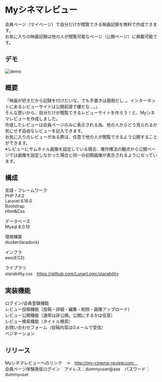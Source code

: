 # Myシネマレビュー
会員ページ（マイページ）で自分だけが閲覧できる映画記録を無料で作成できます。　<br>
お気に入りの映画記録は他の人が閲覧可能なページ（公開ページ）に掲載可能です。 <br>

## デモ
![demo](https://raw.github.com/wiki/matahoku/MyCinemaReview/images/MyCinemaReview.gif)

## 概要
「映画が好きだから記録を付けたいな。でも手書きは面倒だし..。インターネットにあるレビューサイトは公開前提で嫌だな...。」 <br>
そんな思いから、自分だけが閲覧できるレビューサイトを作ろう！と、Myシネマレビューを作成しました。 <br>
作成したレビューは会員ページのみに表示される為、他の人からどう見られるか気にせず自由なレビューを記入できます。<br>
お気に入りのレビューがある際は、任意で他の人が閲覧できるよう公開することができます。<br>
※レビューにサムネイル画像を設定している場合、著作権法の観点から公開ページでは画像を設定しなかった場合と同一の初期画像が表示されるようになっています。<br>

## 構成
言語・フレームワーク　<br>
PHP 7.4.2 <br>
Laravel 6.16.0 <br>
Bootstrap <br>
Html&Css <br>

データベース<br>
Mysql 8.0.19 <br>

環境構築 <br>
docker(laradock) <br>

インフラ　<br>
aws(EC2) <br>

ライブラリ　<br>
starability.css　https://github.com/LunarLogic/starability <br>

## 実装機能
ログイン/会員登録機能 <br>
レビュー投稿機能（投稿・詳細・編集・削除・画像アップロード） <br>
レビュー公開機能（通常は非公開。公開にするかは任意） <br>
レビュー検索機能（タイトル検索） <br>
お問い合わせフォーム（投稿内容はGメールで受信） <br>
ペジネーション<br>

## リリース
Myシネマレビューへのリンク　→　http://my-cinema-review.com　<br>
会員ページ体験用仮ログイン　アドレス：dummyuser@aaa　パスワード：dummyuser

　　　　





